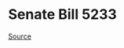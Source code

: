 # Senate Bill 5233

[Source](http://lawfilesext.leg.wa.gov/biennium/2021-22/Xml/Bills/Senate%20Bills/5233.xml)